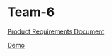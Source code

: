# Team-6

[Product Requirements Document](https://docs.google.com/document/d/1wcwpP4T865eIwNk3rc5fMQyHzCTDjdunG9p6kUcRkPE/edit?usp=sharing)

[Demo](https://docs.google.com/presentation/d/1Lf8pChZOmMHzsOMHpkT68mAyUjpU1E6xvTc8Gs_a7oo/edit?usp=sharing)
